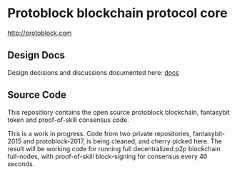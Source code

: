 Protoblock blockchain protocol core
=====================================

http://protoblock.com

Design Docs
-----------
Design decisions and discussions documented here: [docs](docs/README.md)

Source Code
-----------
This repositiory contains the open source protoblock blockchain, fantasybit token and proof-of-skill consensus code. 

This is a work in progress. Code from two private repositories, fantasybit-2015 and protoblock-2017, is being cleaned, and cherry picked here. The result will be working code for running full decentralized p2p blockchain full-nodes, with proof-of-skill block-signing for consensus every 40 seconds.

